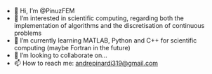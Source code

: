 - 👋 Hi, I’m @PinuzFEM
- 👀 I’m interested in scientific computing, regarding both the implementation of algorithms and the discretisation of continuous problems
- 🌱 I’m currently learning MATLAB, Python and C++ for scientific computing (maybe Fortran in the future)
- 💞️ I’m looking to collaborate on...
- 📫 How to reach me: andrepinardi319@gmail.com

<!---
PinuzFEM/PinuzFEM is a ✨ special ✨ repository because its `README.md` (this file) appears on your GitHub profile.
You can click the Preview link to take a look at your changes.
--->

